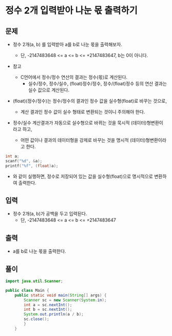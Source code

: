 # 정수 2개 입력받아 나눈 몫 출력하기

## 문제

- 정수 2개(a, b) 를 입력받아 a를 b로 나눈 몫을 출력해보자.
  - 단, -2147483648 <= a <= b <= +2147483647, b는 0이 아니다.

- 참고
  - C언어에서 정수/정수 연산의 결과는 정수(몫)로 계산된다.
    - 실수/정수, 정수/실수, (float)정수/정수, 정수/(float)정수 등의 연산 결과는 실수 값으로 계산된다.

- (float)(정수/정수)는 정수/정수의 결과인 정수 값을 실수형(float)로 바꾸는 것으로,
  - 계산 결과인 정수 값이 실수 형태로 변환되는 것이니 주의해야 한다.

- 정수/실수 계산결과가 자동으로 실수형으로 바뀌는 것을 묵시적 (데이터)형변환이라고 하고,
  - 어떤 값이나 결과의 데이터형을 강제로 바꾸는 것을 명시적 (데이터)형변환이라고 한다.

``` C
int a;
scanf("%d", &a);
printf("%f", (float)a);
```

- 와 같이 실행하면, 정수로 저장되어 있는 값을 실수형(float)으로 명시적으로 변환하여 출력한다.

## 입력

- 정수 2개(a, b)가 공백을 두고 입력된다.
  - 단, -2147483648 <= a <= b <= +2147483647


## 출력

- a를 b로 나눈 몫을 출력한다.

## 풀이

``` Java
import java.util.Scanner;

public class Main {
    public static void main(String[] args) {
        Scanner sc = new Scanner(System.in);
        int a = sc.nextInt();
        int b = sc.nextInt();
        System.out.println(a / b);
        sc.close();
        }
    }
```    

